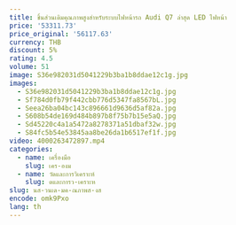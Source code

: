 ```yaml
---
title: ชิ้นส่วนเดิมคุณภาพสูงสําหรับระบบไฟหน้ารถ Audi Q7 ล่าสุด LED ไฟหน้า
price: '53311.73'
price_original: '56117.63'
currency: THB
discount: 5%
rating: 4.5
volume: 51
image: S36e982031d5041229b3ba1b8ddae12c1g.jpg
images:
  - S36e982031d5041229b3ba1b8ddae12c1g.jpg
  - Sf784d0fb79f442cbb776d5347fa8567bL.jpg
  - Seea26ba04bc143c896661d9636d5af82a.jpg
  - S608b54de169d484b897b8f75b7b15e5aQ.jpg
  - Sd45220c4a1a5472a8278371a51dbaf32w.jpg
  - S84fc5b54e53845aa8be26da1b6517ef1f.jpg
video: 4000263472897.mp4
categories:
  - name: เครื่องมือ
    slug: เคร-องม
  - name: วัดและการวิเคราะห์
    slug: ดและการว-เคราะห
slug: นส-วนเด-มค-ณภาพส-งส
encode: omk9Pxo
lang: th
---
```

  